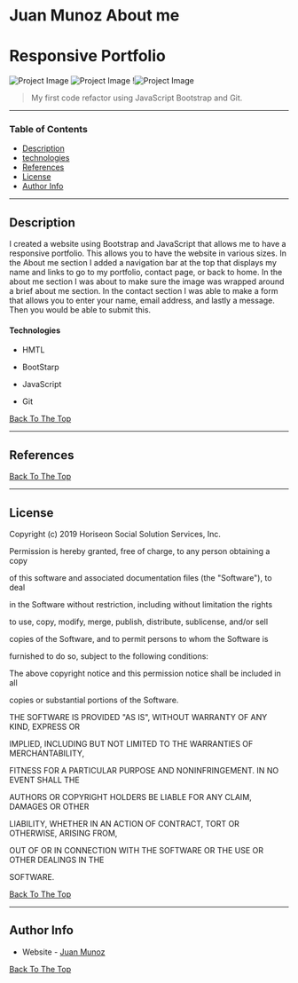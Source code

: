 

# Juan Munoz About me
# Responsive Portfolio  

 

![Project Image]( /images/page1.png) 
![Project Image]( /images/page2.png) 
!![Project Image]( /images/page3.png) 

 

> My first code refactor using JavaScript Bootstrap  and Git. 

 
--- 

 

### Table of Contents 

 
- [Description](#description) 
- [technologies](#technologies) 
- [References](#References) 
- [License](#License) 
- [Author Info](#author-info) 

 

--- 

 

## Description  

 

I created a website using Bootstrap and JavaScript that allows me to have a responsive portfolio. This allows you to have the website in various sizes. In the About me section I added a navigation bar at the top that displays my name and links to go to my portfolio, contact page, or back to home. In the about me section I was about to make sure the image was wrapped around a brief about me section. In the contact section I was able to make a form that allows you to enter your name, email address, and lastly a message. Then you would be able to submit this. 

 

#### Technologies 

 

- HMTL 

- BootStarp

- JavaScript

- Git 

 

[Back To The Top](#read-me-template) 
 

 

--- 

 

 

## References 

[Back To The Top](#read-me-template) 

 

--- 

 

## License 

 

 

Copyright (c) 2019 Horiseon Social Solution Services, Inc. 

 

Permission is hereby granted, free of charge, to any person obtaining a copy 

of this software and associated documentation files (the "Software"), to deal 

in the Software without restriction, including without limitation the rights 

to use, copy, modify, merge, publish, distribute, sublicense, and/or sell 

copies of the Software, and to permit persons to whom the Software is 

furnished to do so, subject to the following conditions: 

 

The above copyright notice and this permission notice shall be included in all 

copies or substantial portions of the Software. 

 

THE SOFTWARE IS PROVIDED "AS IS", WITHOUT WARRANTY OF ANY KIND, EXPRESS OR 

IMPLIED, INCLUDING BUT NOT LIMITED TO THE WARRANTIES OF MERCHANTABILITY, 

FITNESS FOR A PARTICULAR PURPOSE AND NONINFRINGEMENT. IN NO EVENT SHALL THE 

AUTHORS OR COPYRIGHT HOLDERS BE LIABLE FOR ANY CLAIM, DAMAGES OR OTHER 

LIABILITY, WHETHER IN AN ACTION OF CONTRACT, TORT OR OTHERWISE, ARISING FROM, 

OUT OF OR IN CONNECTION WITH THE SOFTWARE OR THE USE OR OTHER DEALINGS IN THE 

SOFTWARE. 

 

[Back To The Top](#read-me-template) 

 

--- 

 

## Author Info 

 

- Website - [Juan Munoz]( https://github.com/munozjuan) 

 

[Back To The Top](#read-me-template) 